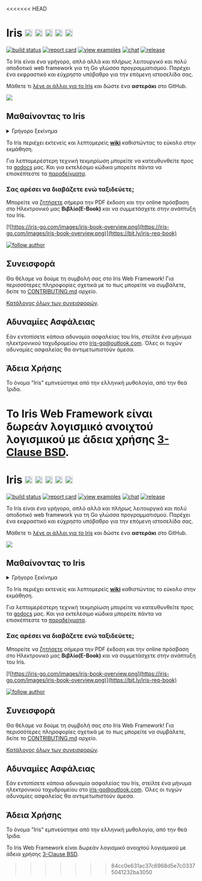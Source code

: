 <<<<<<< HEAD
# Iris <a href="README.md"> <img width="20px" src="https://iris-go.com/images/flag-unitedkingdom.svg?v=10" /></a> <a href="README_ZH.md"><img width="20px" src="https://iris-go.com/images/flag-china.svg?v=10" /></a> <a href="README_ES.md"><img width="20px" src="https://iris-go.com/images/flag-spain.png" /></a> <a href="README_KO.md"><img width="20px" src="https://iris-go.com/images/flag-south-korea.svg" /></a> <a href="README_FA.md"><img width="20px" src="https://iris-go.com/images/flag-iran.svg" /></a>

[![build status](https://img.shields.io/travis/kataras/iris/master.svg?style=for-the-badge)](https://travis-ci.org/kataras/iris) [![report card](https://img.shields.io/badge/report%20card-a%2B-ff3333.svg?style=for-the-badge)](https://goreportcard.com/report/github.com/kataras/iris)<!--[![godocs](https://img.shields.io/badge/go-%20docs-488AC7.svg?style=for-the-badge)](https://godoc.org/github.com/kataras/iris)--> [![view examples](https://img.shields.io/badge/learn%20by-examples-0077b3.svg?style=for-the-badge)](https://github.com/kataras/iris/tree/master/_examples) [![chat](https://img.shields.io/gitter/room/iris_go/community.svg?color=blue&logo=gitter&style=for-the-badge)](https://gitter.im/iris_go/community) [![release](https://img.shields.io/badge/release%20-v11.2-0077b3.svg?style=for-the-badge)](https://github.com/kataras/iris/releases)

Το Iris είναι ένα γρήγορο, απλό αλλά και πλήρως λειτουργικό και πολύ αποδοτικό web framework για τη Go γλώσσα προγραμματισμού. Παρέχει ένα εκφραστικό και εύχρηστο υπόβαθρο για την επόμενη ιστοσελίδα σας.

Μάθετε τι [λένε οι άλλοι για το Iris](https://iris-go.com/testimonials/) και δώστε ένα **αστεράκι** στο GitHub.

[![](https://media.giphy.com/media/eGku4UbilECflFjcNj/giphy.gif)](https://iris-go.com/testimonials/)

## Μαθαίνοντας το Iris

<details>
<summary>Γρήγορο ξεκίνημα</summary>

```sh
# υποθέτοντας ότι ο παρακάτω κώδικας
# βρίσκεται στο example.go αρχείο
#
$ cat example.go
```

```go
package main

import "github.com/kataras/iris/v12"

func main() {
    app := iris.Default()
    app.Get("/ping", func(ctx iris.Context) {
        ctx.JSON(iris.Map{
            "message": "pong",
        })
    })

    app.Run(iris.Addr(":8080"))
}
```

```sh
# τρέξτε το example.go και
# επισκεφτείτε την σελίδα http://localhost:8080/ping
# στο πρόγραμμα περιήγησης σας
#
$ go run example.go
```

> Η δρομολόγηση τροφοδοτείται από το [muxie](https://github.com/kataras/muxie), το πιο ισχυρό και ταχύτερο λογισμικό βασισμένο σε trie αλγόριθμο που γράφτηκε σε Go.

</details>

Το Iris περιέχει εκτενείς και λεπτομερείς **[wiki](https://github.com/kataras/iris/wiki)** καθιστώντας το εύκολο στην εκμάθηση.

Για λεπτομερέστερη τεχνική τεκμηρίωση μπορείτε να κατευθυνθείτε προς τα [godocs](https://godoc.org/github.com/kataras/iris) μας. Και για εκτελέσιμο κώδικα μπορείτε πάντα να επισκέπτεστε τα [παραδείγματα](_examples/).

### Σας αρέσει να διαβάζετε ενώ ταξιδεύετε;

Μπορείτε να [ζητήσετε](https://bit.ly/iris-req-book) σήμερα την PDF έκδοση και την online πρόσβαση στο Ηλεκτρονικό μας **Βιβλίο(E-Book)** και να συμμετάσχετε στην ανάπτυξη του Iris.

[![https://iris-go.com/images/iris-book-overview.png](https://iris-go.com/images/iris-book-overview.png)](https://bit.ly/iris-req-book)

[![follow author](https://img.shields.io/twitter/follow/makismaropoulos.svg?style=for-the-badge)](https://twitter.com/intent/follow?screen_name=makismaropoulos)

## Συνεισφορά

Θα θέλαμε να δούμε τη συμβολή σας στο Iris Web Framework! Για περισσότερες πληροφορίες σχετικά με το πως μπορείτε να συμβάλετε, δείτε το [CONTRIBUTING.md](CONTRIBUTING.md) αρχείο.

[Κατάλογος όλων των συνεισφορών](https://github.com/kataras/iris/graphs/contributors).

## Αδυναμίες Ασφάλειας

Εάν εντοπίσετε κάποια αδυναμία ασφαλείας του Iris, στείλτε ένα μήνυμα ηλεκτρονικού ταχυδρομείου στο [iris-go@outlook.com](mailto:iris-go@outlook.com). Όλες οι τυχών αδυναμίες ασφαλείας θα αντιμετωπιστούν άμεσα.

## Άδεια Χρήσης

Το όνομα "Iris" εμπνεύστηκε από την ελληνική μυθολογία, από την θεά Ίριδα.

Το Iris Web Framework είναι δωρεάν λογισμικό ανοιχτού λογισμικού με άδεια χρήσης [3-Clause BSD](LICENSE).
=======
# Iris <a href="README.md"> <img width="20px" src="https://iris-go.com/images/flag-unitedkingdom.svg?v=10" /></a> <a href="README_ZH.md"><img width="20px" src="https://iris-go.com/images/flag-china.svg?v=10" /></a> <a href="README_ES.md"><img width="20px" src="https://iris-go.com/images/flag-spain.png" /></a> <a href="README_KO.md"><img width="20px" src="https://iris-go.com/images/flag-south-korea.svg" /></a> <a href="README_FA.md"><img width="20px" src="https://iris-go.com/images/flag-iran.svg" /></a>

[![build status](https://img.shields.io/travis/kataras/iris/master.svg?style=for-the-badge)](https://travis-ci.org/kataras/iris) [![report card](https://img.shields.io/badge/report%20card-a%2B-ff3333.svg?style=for-the-badge)](https://goreportcard.com/report/github.com/kataras/iris)<!--[![godocs](https://img.shields.io/badge/go-%20docs-488AC7.svg?style=for-the-badge)](https://godoc.org/github.com/kataras/iris)--> [![view examples](https://img.shields.io/badge/learn%20by-examples-0077b3.svg?style=for-the-badge)](https://github.com/kataras/iris/tree/master/_examples) [![chat](https://img.shields.io/gitter/room/iris_go/community.svg?color=blue&logo=gitter&style=for-the-badge)](https://gitter.im/iris_go/community) [![release](https://img.shields.io/badge/release%20-v11.2-0077b3.svg?style=for-the-badge)](https://github.com/kataras/iris/releases)

Το Iris είναι ένα γρήγορο, απλό αλλά και πλήρως λειτουργικό και πολύ αποδοτικό web framework για τη Go γλώσσα προγραμματισμού. Παρέχει ένα εκφραστικό και εύχρηστο υπόβαθρο για την επόμενη ιστοσελίδα σας.

Μάθετε τι [λένε οι άλλοι για το Iris](https://iris-go.com/testimonials/) και δώστε ένα **αστεράκι** στο GitHub.

[![](https://media.giphy.com/media/eGku4UbilECflFjcNj/giphy.gif)](https://iris-go.com/testimonials/)

## Μαθαίνοντας το Iris

<details>
<summary>Γρήγορο ξεκίνημα</summary>

```sh
# υποθέτοντας ότι ο παρακάτω κώδικας
# βρίσκεται στο example.go αρχείο
#
$ cat example.go
```

```go
package main

import "github.com/kataras/iris/v12"

func main() {
    app := iris.Default()
    app.Get("/ping", func(ctx iris.Context) {
        ctx.JSON(iris.Map{
            "message": "pong",
        })
    })

    app.Run(iris.Addr(":8080"))
}
```

```sh
# τρέξτε το example.go και
# επισκεφτείτε την σελίδα http://localhost:8080/ping
# στο πρόγραμμα περιήγησης σας
#
$ go run example.go
```

> Η δρομολόγηση τροφοδοτείται από το [muxie](https://github.com/kataras/muxie), το πιο ισχυρό και ταχύτερο λογισμικό βασισμένο σε trie αλγόριθμο που γράφτηκε σε Go.

</details>

Το Iris περιέχει εκτενείς και λεπτομερείς **[wiki](https://github.com/kataras/iris/wiki)** καθιστώντας το εύκολο στην εκμάθηση.

Για λεπτομερέστερη τεχνική τεκμηρίωση μπορείτε να κατευθυνθείτε προς τα [godocs](https://godoc.org/github.com/kataras/iris) μας. Και για εκτελέσιμο κώδικα μπορείτε πάντα να επισκέπτεστε τα [παραδείγματα](_examples/).

### Σας αρέσει να διαβάζετε ενώ ταξιδεύετε;

Μπορείτε να [ζητήσετε](https://bit.ly/iris-req-book) σήμερα την PDF έκδοση και την online πρόσβαση στο Ηλεκτρονικό μας **Βιβλίο(E-Book)** και να συμμετάσχετε στην ανάπτυξη του Iris.

[![https://iris-go.com/images/iris-book-overview.png](https://iris-go.com/images/iris-book-overview.png)](https://bit.ly/iris-req-book)

[![follow author](https://img.shields.io/twitter/follow/makismaropoulos.svg?style=for-the-badge)](https://twitter.com/intent/follow?screen_name=makismaropoulos)

## Συνεισφορά

Θα θέλαμε να δούμε τη συμβολή σας στο Iris Web Framework! Για περισσότερες πληροφορίες σχετικά με το πως μπορείτε να συμβάλετε, δείτε το [CONTRIBUTING.md](CONTRIBUTING.md) αρχείο.

[Κατάλογος όλων των συνεισφορών](https://github.com/kataras/iris/graphs/contributors).

## Αδυναμίες Ασφάλειας

Εάν εντοπίσετε κάποια αδυναμία ασφαλείας του Iris, στείλτε ένα μήνυμα ηλεκτρονικού ταχυδρομείου στο [iris-go@outlook.com](mailto:iris-go@outlook.com). Όλες οι τυχών αδυναμίες ασφαλείας θα αντιμετωπιστούν άμεσα.

## Άδεια Χρήσης

Το όνομα "Iris" εμπνεύστηκε από την ελληνική μυθολογία, από την θεά Ίριδα.

Το Iris Web Framework είναι δωρεάν λογισμικό ανοιχτού λογισμικού με άδεια χρήσης [3-Clause BSD](LICENSE).
>>>>>>> 84cc0e631ac37c6968d5e7c03375041232ba3050
